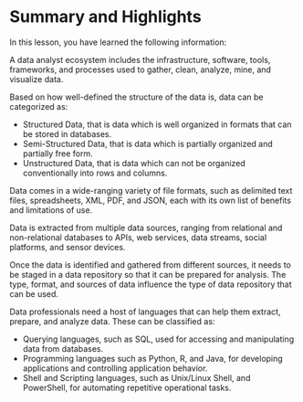 # Summary and Highlights

In this lesson, you have learned the following information:

A data analyst ecosystem includes the infrastructure, software, tools, frameworks, and processes used to gather, clean, analyze, mine, and visualize data.

Based on how well-defined the structure of the data is, data can be categorized as:

- Structured Data, that is data which is well organized in formats that can be stored in databases.
- Semi-Structured Data, that is data which is partially organized and partially free form.
- Unstructured Data, that is data which can not be organized conventionally into rows and columns.

Data comes in a wide-ranging variety of file formats, such as delimited text files, spreadsheets, XML, PDF, and JSON, each with its own list of benefits and limitations of use.

Data is extracted from multiple data sources, ranging from relational and non-relational databases to APIs, web services, data streams, social platforms, and sensor devices.

Once the data is identified and gathered from different sources, it needs to be staged in a data repository so that it can be prepared for analysis. The type, format, and sources of data influence the type of data repository that can be used.

Data professionals need a host of languages that can help them extract, prepare, and analyze data. These can be classified as:

- Querying languages, such as SQL, used for accessing and manipulating data from databases.
- Programming languages such as Python, R, and Java, for developing applications and controlling application behavior.
- Shell and Scripting languages, such as Unix/Linux Shell, and PowerShell, for automating repetitive operational tasks.